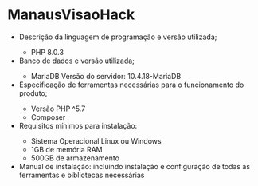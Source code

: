 # ManausVisaoHack

<ul>
<li> Descrição da linguagem de programação e versão utilizada;</li>

 - PHP 8.0.3

<li> Banco de dados e versão utilizada;</li>

 - MariaDB Versão do servidor: 10.4.18-MariaDB 


<li> Especificação de ferramentas necessárias para o funcionamento do produto; </li>

 - Versão PHP ^5.7
 - Composer


<li>Requisitos mínimos para instalação:</li>

 - Sistema Operacional Linux ou Windows
 - 1GB de memória RAM
 - 500GB de armazenamento

<li> Manual de instalação: incluindo instalação e configuração de todas as ferramentas e bibliotecas necessárias </li>
